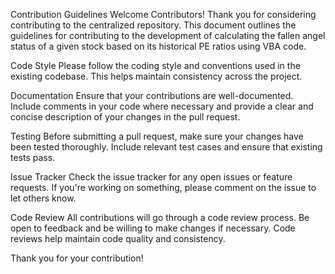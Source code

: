 Contribution Guidelines
Welcome Contributors!
Thank you for considering contributing to the centralized repository. This document outlines the guidelines for contributing to the development of calculating the fallen angel status of a given stock based on its historical PE ratios using VBA code.

Code Style
Please follow the coding style and conventions used in the existing codebase. This helps maintain consistency across the project.

Documentation
Ensure that your contributions are well-documented. Include comments in your code where necessary and provide a clear and concise description of your changes in the pull request.

Testing
Before submitting a pull request, make sure your changes have been tested thoroughly. Include relevant test cases and ensure that existing tests pass.

Issue Tracker
Check the issue tracker for any open issues or feature requests. If you're working on something, please comment on the issue to let others know.

Code Review
All contributions will go through a code review process. Be open to feedback and be willing to make changes if necessary. Code reviews help maintain code quality and consistency.

Thank you for your contribution!
